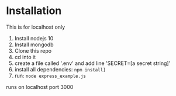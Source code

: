 # Installation

This is for localhost only

1. Install nodejs 10
2. Install mongodb
3. Clone this repo
4. cd into it
5. create a file called '.env' and add line 'SECRET=[a secret string]'
6. install all dependencies: ```npm install]```
7. run: ```node express_example.js```

runs on localhost port 3000
